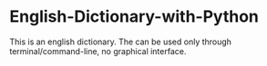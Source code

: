# English-Dictionary-with-Python
This is an english dictionary. The can be used only through terminal/command-line, no graphical interface.
